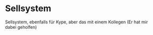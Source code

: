 # Sellsystem
Sellsystem, ebenfalls für Kype, aber das mit einem Kollegen (Er hat mir dabei geholfen)
